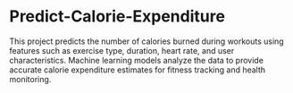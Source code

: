 # Predict-Calorie-Expenditure
This project predicts the number of calories burned during workouts using features such as exercise type, duration, heart rate, and user characteristics. Machine learning models analyze the data to provide accurate calorie expenditure estimates for fitness tracking and health monitoring.
